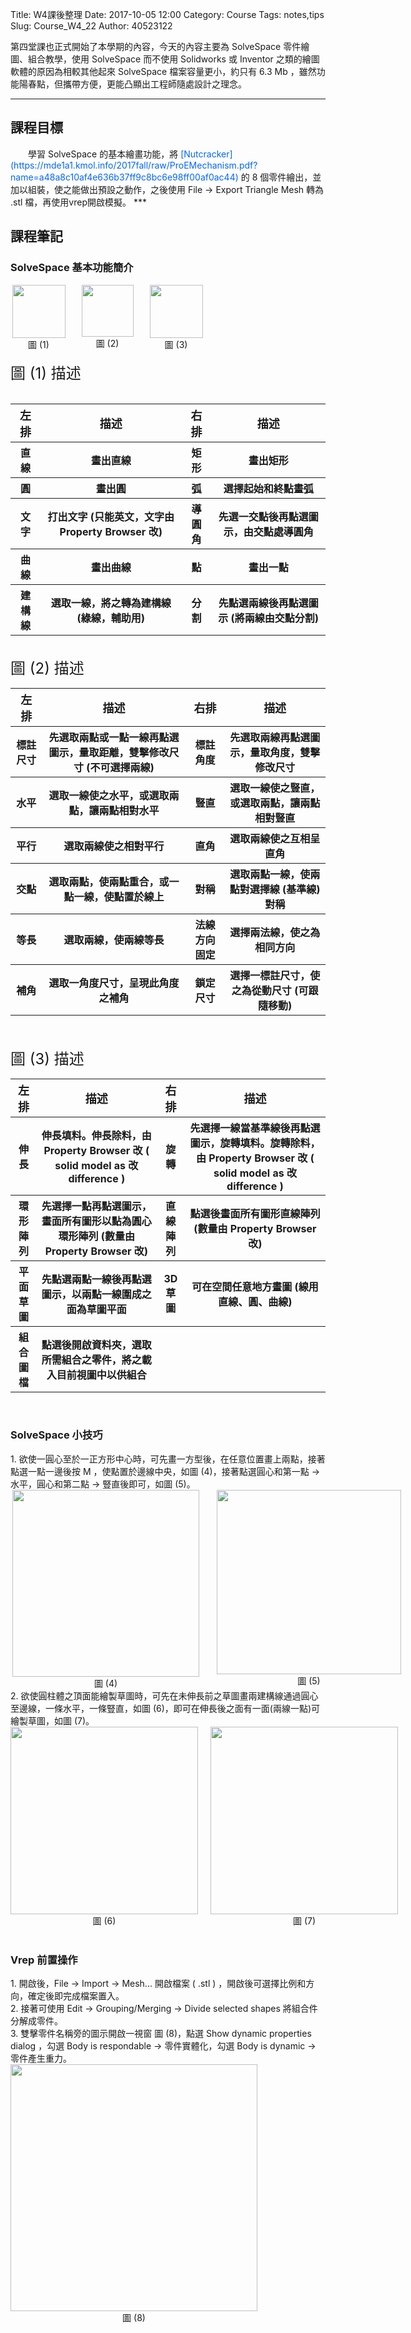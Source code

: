 Title: W4課後整理
Date: 2017-10-05 12:00
Category: Course
Tags: notes,tips
Slug: Course_W4_22
Author: 40523122
   
第四堂課也正式開始了本學期的內容，今天的內容主要為 SolveSpace 零件繪圖、組合教學，使用 SolveSpace 而不使用 Solidworks 或 Inventor 之類的繪圖軟體的原因為相較其他起來 SolveSpace 檔案容量更小，約只有 6.3 Mb ，雖然功能陽春點，但攜帶方便，更能凸顯出工程師隨處設計之理念。<br/> 

<!-- PELICAN_END_SUMMARY -->
*** 
<h2>課程目標</h2>
　　學習 SolveSpace 的基本繪畫功能，將 <font color="#0066FF">[Nutcracker](https://mde1a1.kmol.info/2017fall/raw/ProEMechanism.pdf?name=a48a8c10af4e636b37ff9c8bc6e98ff00af0ac44) </font> 的 8 個零件繪出，並加以組裝，使之能做出預設之動作，之後使用 File ->  Export Triangle Mesh 轉為 .stl 檔，再使用vrep開啟模擬。   
***
<h2>課程筆記</h2>
<h3>SolveSpace 基本功能簡介</h3>
<div align=center style="width: 800">
<div style="width: 90; float:left"><img src="./../pictures/basic_area.png" width="85" high="215"><div>圖 (1)</div></div>
<div align=center style="width: 90; float:left; margin-left: 20px"><img src="./../pictures/limit_area.png" width="83" high="260"><div>圖 (2)</div></div>
<div align=center style="width: 90; float:left; margin-left: 20px"><img src="./../pictures/feature_area.png" width="85" high="181"><div>圖 (3)</div></div>
<div style="clear:both"></div>
</div>
<div style="clear:left"></div>
<br/>
<font size="5">圖 (1) 描述</font><br/>
<table>
        <tr>
            <th><font size="4">左排</font></th>
            <th><font size="4">描述</font></th>
            <th><font size="4">右排</font></th>
            <th><font size="4">描述</font></th>
        </tr>
        <tr>
            <th>直線</th>
            <th>畫出直線</th>
            <th>矩形</th>
            <th>畫出矩形</th>
        </tr>
        <tr>
            <th>圓</th>
            <th>畫出圓</th>
            <th>弧</th>
            <th>選擇起始和終點畫弧</th>
        </tr>
        <tr>
            <th>文字</th>
            <th>打出文字 (只能英文，文字由 Property Browser 改)</th>
            <th>導圓角</th>
            <th>先選一交點後再點選圖示，由交點處導圓角</th>
        </tr>
        <tr>
            <th>曲線</th>
            <th>畫出曲線</th>
            <th>點</th>
            <th>畫出一點</th>
        </tr>
        <tr>
            <th>建構線</th>
            <th>選取一線，將之轉為建構線 (綠線，輔助用)</th>
            <th>分割</th>
            <th>先點選兩線後再點選圖示 (將兩線由交點分割)</th>
        </tr><br/>
    </table><br/>
    <font size="5">圖 (2) 描述</font><br/>
<table>
        <tr>
            <th><font size="4">左排</font></th>
            <th><font size="4">描述</font></th>
            <th><font size="4">右排</font></th>
            <th><font size="4">描述</font></th>
        </tr>
        <tr>
            <th>標註尺寸</th>
            <th>先選取兩點或一點一線再點選圖示，量取距離，雙擊修改尺寸 (不可選擇兩線)</th>
            <th>標註角度</th>
            <th>先選取兩線再點選圖示，量取角度，雙擊修改尺寸</th>
        </tr>
        <tr>
            <th>水平</th>
            <th>選取一線使之水平，或選取兩點，讓兩點相對水平</th>
            <th>豎直</th>
            <th>選取一線使之豎直，或選取兩點，讓兩點相對豎直</th>
        </tr>
        <tr>
            <th>平行</th>
            <th>選取兩線使之相對平行</th>
            <th>直角</th>
            <th>選取兩線使之互相呈直角</th>
        </tr>
        <tr>
            <th>交點</th>
            <th>選取兩點，使兩點重合，或一點一線，使點置於線上</th>
            <th>對稱</th>
            <th>選取兩點一線，使兩點對選擇線 (基準線) 對稱</th>
        </tr>
        <tr>
            <th>等長</th>
            <th>選取兩線，使兩線等長</th>
            <th>法線方向固定</th>
            <th>選擇兩法線，使之為相同方向</th>
        </tr>
        <tr>
            <th>補角</th>
            <th>選取一角度尺寸，呈現此角度之補角</th>
            <th>鎖定尺寸</th>
            <th>選擇一標註尺寸，使之為從動尺寸 (可跟隨移動)</th>
        </tr>
    </table><br/>
    <br/>
<font size="5">圖 (3) 描述</font><br/>
<table>
        <tr>
            <th><font size="4">左排</font></th>
            <th><font size="4">描述</font></th>
            <th><font size="4">右排</font></th>
            <th><font size="4">描述</font></th>
        </tr>
        <tr>
            <th>伸長</th>
            <th>伸長填料。伸長除料，由 Property Browser 改 ( solid model as 改 difference )</th>
            <th>旋轉</th>
            <th>先選擇一線當基準線後再點選圖示，旋轉填料。旋轉除料，由 Property Browser 改 ( solid model as 改 difference )</th>
        </tr>
        <tr>
            <th>環形陣列</th>
            <th>先選擇一點再點選圖示，畫面所有圖形以點為圓心環形陣列 (數量由 Property Browser 改)</th>
            <th>直線陣列</th>
            <th>點選後畫面所有圖形直線陣列 (數量由 Property Browser 改)</th>
        </tr>
        <tr>
            <th>平面草圖</th>
            <th>先點選兩點一線後再點選圖示，以兩點一線圍成之面為草圖平面</th>
            <th>3D 草圖</th>
            <th>可在空間任意地方畫圖 (線用直線、圓、曲線)</th>
        </tr>
        <tr>
            <th>組合圖檔</th>
            <th>點選後開啟資料夾，選取所需組合之零件，將之載入目前視圖中以供組合</th>
            <th></th>
            <th></th>
        </tr>       
    </table><br/>
<h3>SolveSpace 小技巧</h3>
1. 欲使一圓心至於一正方形中心時，可先畫一方型後，在任意位置畫上兩點，接著點選一點一邊後按 M ，使點置於邊線中央，如圖 (4)，接著點選圓心和第一點 -> 水平，圓心和第二點 -> 豎直後即可，如圖 (5)。
<div align=center style="width: 800">
<div style="width: 305; float:left"><img src="./../pictures/circle_middle-1.PNG" width="299" hight="319"><div>圖 (4)</div></div>
<div align=center style="width: 305; float:left; margin-left: 20px"><img src="./../pictures/circle_middle-2.PNG" width="295" hight="319"><div>圖 (5)</div></div>
<div style="clear:both"></div>
</div>
2. 欲使圓柱體之頂面能繪製草圖時，可先在未伸長前之草圖畫兩建構線通過圓心至邊線，一條水平，一條豎直，如圖 (6)，即可在伸長後之面有一面(兩線一點)可繪製草圖，如圖 (7)。
<div align=center style="width: 800">
<div style="width: 300; float:left"><img src="./../pictures/circle_g-1.PNG" width="300" hight="300"><div>圖 (6)</div></div>
<div align=center style="width: 300; float:left; margin-left: 20px"><img src="./../pictures/circle_g-2.PNG" width="300" hight="300"><div>圖 (7)</div></div>
<div style="clear:both"></div>
</div>
<br/>
<h3>Vrep 前置操作</h3>
1. 開啟後，File -> Import -> Mesh... 開啟檔案 ( .stl ) ，開啟後可選擇比例和方向，確定後即完成檔案置入。<br/>
2. 接著可使用 Edit -> Grouping/Merging -> Divide selected shapes 將組合件分解成零件。<br/>
3. 雙擊零件名稱旁的圖示開啟一視窗 圖 (8)，點選 Show dynamic properties dialog ，勾選 Body is respondable -> 零件實體化，勾選 Body is dynamic -> 零件產生重力。
<div align=center style="width: 800">
<div style="width: 395; float:left"><img src="./../pictures/vrep_setting-1.PNG" width="395" hight="305"><div>圖 (8)</div></div>
<div style="clear:both"></div>
</div>





